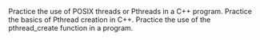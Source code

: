 Practice the use of POSIX threads or Pthreads in a C++ program. Practice the basics of Pthread creation in C++. Practice the use of the pthread_create function in a program.
